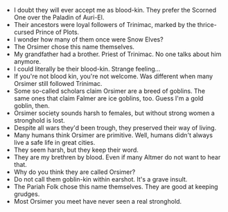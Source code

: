 - I doubt they will ever accept me as blood-kin. They prefer the Scorned One over the Paladin of Auri-El.
- Their ancestors were loyal followers of Trinimac, marked by the thrice-cursed Prince of Plots.
- I wonder how many of them once were Snow Elves?
- The Orsimer chose this name themselves.
- My grandfather had a brother. Priest of Trinimac. No one talks about him anymore.
- I could literally be their blood-kin. Strange feeling...
- If you're not blood kin, you're not welcome. Was different when many Orsimer still followed Trinimac.
- Some so-called scholars claim Orsimer are a breed of goblins. The same ones that claim Falmer are ice goblins, too. Guess I'm a gold goblin, then.
- Orsimer society sounds harsh to females, but without strong women a stronghold is lost.
- Despite all wars they'd been trough, they preserved their way of living.
- Many humans think Orsimer are primitive. Well, humans didn't always live a safe life in great cities.
- They seem harsh, but they keep their word.
- They are my brethren by blood. Even if many Altmer do not want to hear that.
- Why do you think they are called Orsimer?
- Do not call them goblin-kin within earshot. It's a grave insult.
- The Pariah Folk chose this name themselves. They are good at keeping grudges.
- Most Orsimer you meet have never seen a real stronghold.
